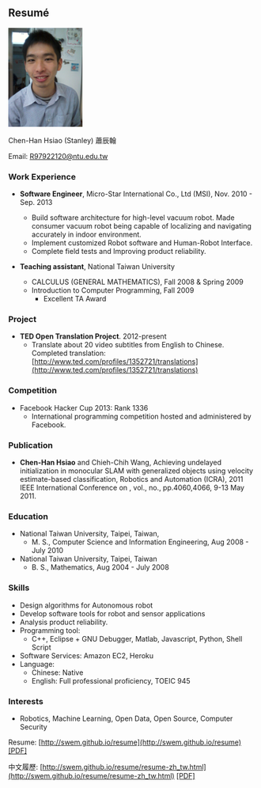 ## Resumé


<img src="photo.jpg" alt="photo" style="width: 150px;"/>

Chen-Han Hsiao (Stanley) 蕭辰翰

Email: <R97922120@ntu.edu.tw>

### Work Experience

*   **Software Engineer**, Micro-Star International Co., Ltd (MSI),
    Nov. 2010 - Sep. 2013
    - Build software architecture for high-level vacuum robot. Made consumer vacuum robot being capable of localizing and navigating accurately in indoor environment. 
    - Implement customized Robot software and Human-Robot Interface.
    - Complete field tests and Improving product reliability.

*   **Teaching assistant**, National Taiwan University
    - CALCULUS (GENERAL MATHEMATICS), Fall 2008 & Spring 2009
    - Introduction to Computer Programming, Fall 2009
        - Excellent TA Award

### Project

*   **TED Open Translation Project**. 2012-present
    -  Translate about 20 video subtitles from English to Chinese. Completed translation: [http://www.ted.com/profiles/1352721/translations](http://www.ted.com/profiles/1352721/translations)

### Competition

*   Facebook Hacker Cup 2013: Rank 1336
    - International programming competition hosted and administered by Facebook.

### Publication

*   **Chen-Han Hsiao** and Chieh-Chih Wang, Achieving undelayed initialization in monocular SLAM with generalized objects using velocity estimate-based classification, Robotics and Automation (ICRA), 2011 IEEE International Conference on , vol., no., pp.4060,4066, 9-13 May 2011.

### Education

*   National Taiwan University, Taipei, Taiwan, 
    * M. S., Computer Science and Information Engineering, Aug 2008 - July 2010
*   National Taiwan University, Taipei, Taiwan
    * B. S., Mathematics, Aug 2004 - July 2008

### Skills
*   Design algorithms for Autonomous robot
*   Develop software tools for robot and sensor applications
*   Analysis product reliability.
*   Programming tool: 
    - C++, Eclipse + GNU Debugger, Matlab, Javascript, Python, Shell Script
*   Software Services: Amazon EC2, Heroku
*   Language:
    * Chinese: Native
    * English: Full professional proficiency, TOEIC 945

### Interests

*   Robotics, Machine Learning, Open Data, Open Source, Computer Security


Resume: [http://swem.github.io/resume](http://swem.github.io/resume) [[PDF]](https://raw.github.com/swem/resume/master/resume.pdf)

中文履歷: [http://swem.github.io/resume/resume-zh_tw.html](http://swem.github.io/resume/resume-zh_tw.html) [[PDF]](https://raw.github.com/swem/resume/master/resume-zh_tw.pdf)
